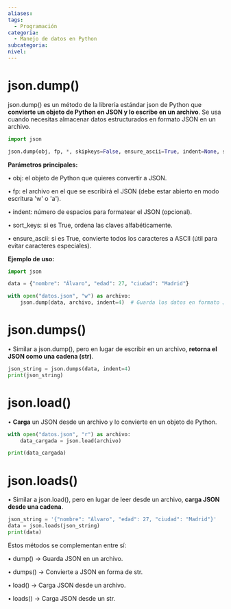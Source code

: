 ```yaml
---
aliases: 
tags:
  - Programación
categoria:
  - Manejo de datos en Python
subcategoria: 
nivel:
---
```


# **json.dump()**

json.dump() es un método de la librería estándar json de Python que **convierte un objeto de Python en JSON y lo escribe en un archivo**. Se usa cuando necesitas almacenar datos estructurados en formato JSON en un archivo.

```python
import json

json.dump(obj, fp, *, skipkeys=False, ensure_ascii=True, indent=None, separators=None, default=None, sort_keys=False)
```

**Parámetros principales:**

• obj: el objeto de Python que quieres convertir a JSON.

• fp: el archivo en el que se escribirá el JSON (debe estar abierto en modo escritura 'w' o 'a').

• indent: número de espacios para formatear el JSON (opcional).

• sort_keys: si es True, ordena las claves alfabéticamente.

• ensure_ascii: si es True, convierte todos los caracteres a ASCII (útil para evitar caracteres especiales).


**Ejemplo de uso:**

```python
import json

data = {"nombre": "Álvaro", "edad": 27, "ciudad": "Madrid"}

with open("datos.json", "w") as archivo:
    json.dump(data, archivo, indent=4)  # Guarda los datos en formato JSON con indentación
```
  

# **json.dumps()**

• Similar a json.dump(), pero en lugar de escribir en un archivo, **retorna el JSON como una cadena (str)**.

```python
json_string = json.dumps(data, indent=4)
print(json_string)
```

# **json.load()**

• **Carga** un JSON desde un archivo y lo convierte en un objeto de Python.

```python
with open("datos.json", "r") as archivo:
    data_cargada = json.load(archivo)

print(data_cargada)
```

# **json.loads()**

• Similar a json.load(), pero en lugar de leer desde un archivo, **carga JSON desde una cadena**.
```python
json_string = '{"nombre": "Álvaro", "edad": 27, "ciudad": "Madrid"}'
data = json.loads(json_string)
print(data)
```

Estos métodos se complementan entre sí:

• dump() → Guarda JSON en un archivo.

• dumps() → Convierte a JSON en forma de str.

• load() → Carga JSON desde un archivo.

• loads() → Carga JSON desde un str.
